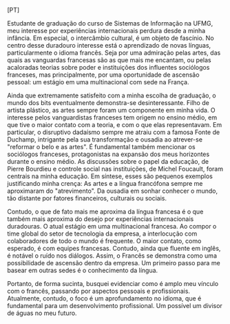 [PT] 

Estudante de graduação do curso de Sistemas de Informação na UFMG, meu interesse por experiências internacionais perdura desde a minha infância. Em especial, o intercâmbio cultural, é um objeto de fascínio. No centro desse duradouro interesse está o aprendizado de novas línguas, particularmente o idioma francês. Seja por uma admiração pelas artes, das quais as vanguardas francesas são as que mais me encantam, ou pelas acaloradas teorias sobre poder e instituições dos influentes sociólogos franceses, mas principalmente, por uma oportunidade de ascensão pessoal: um estágio em uma multinacional com sede na França.  

Ainda que extremamente satisfeito com a minha escolha de graduação, o mundo dos bits eventualmente demonstra-se desinteressante. Filho de artista plástico, as artes sempre foram um componente em minha vida. O interesse pelos vanguardistas franceses tem origem no ensino médio, em que tive o maior contato com a teoria, e com o que elas representavam. Em particular, o disruptivo dadaísmo sempre me atraiu com a famosa Fonte de Duchamp, intrigante pela sua transformação e ousadia ao atrever-se "reformar o belo e as artes". É fundamental também mencionar os sociólogos franceses, protagonistas na expansão dos meus horizontes durante o ensino médio. As discussões sobre o papel da educação, de Pierre Bourdieu e controle social nas instituições, de Michel Foucault, foram centrais na minha educação. Em síntese, esses são pequenos exemplos justificando minha crença: As artes e a língua francófona sempre me aproximaram do "atrevimento". Da ousadia em sonhar conhecer o mundo, tão distante por fatores financeiros, culturais ou sociais.

Contudo, o que de fato mais me aproxima da língua francesa é o que também mais aproxima do desejo por experiências internacionais duradouras. O atual estágio em uma multinacional francesa. Ao compor o time global do setor de tecnologia da empresa, a interlocução com colaboradores de todo o mundo é frequente. O maior contato, como esperado, é com equipes francesas. Contudo, ainda que fluente em inglês, é notável o ruído nos diálogos. Assim, o Francês se demonstra como uma possibilidade de ascensão dentro da empresa. Um primeiro passo para me basear em outras sedes é o conhecimento da língua.

Portanto, de forma sucinta, busquei evidenciar como é amplo meu vínculo com o francês, passando por aspectos pessoais e profissionais. Atualmente, contudo, o foco é um aprofundamento no idioma, que é fundamental para um desenvolvimento profissional. Um possível um divisor de águas no meu futuro.